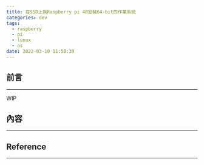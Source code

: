 ```yaml
---
title: 在SSD上爲Raspberry pi 4B安裝64-bit的作業系統
categories: dev
tags:
  - raspberry
  - pi
  - lunux
  - os
date: 2022-03-10 11:58:39
---
```



## 前言
----------

WIP

<!--more-->

## 內容
----------



## Reference
----------